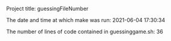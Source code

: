 Project title: guessingFileNumber
 
The date and time at which make was run:
2021-06-04 17:30:34
 
The number of lines of code contained in guessinggame.sh:
36
